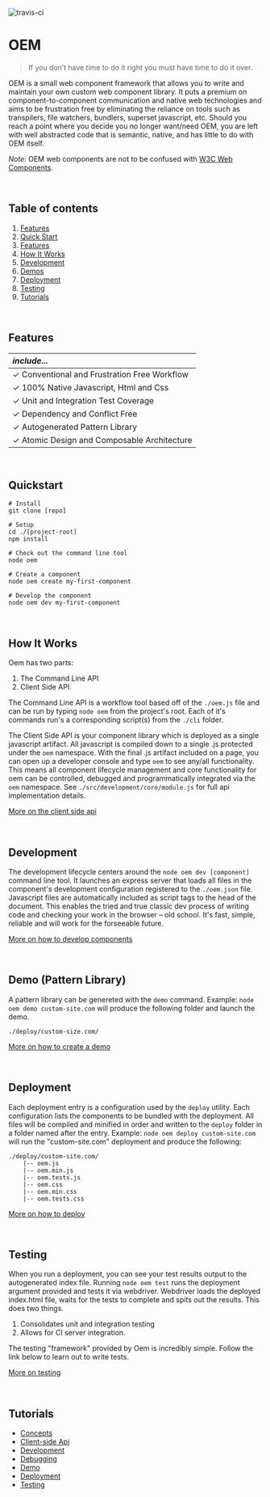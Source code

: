 ![travis-ci](https://travis-ci.org/kvnlnt/oem.svg?branch=master)

# OEM

> If you don’t have time to do it right you must have time to do it over.

OEM is a small web component framework that allows you to write and maintain your own custom web component library. It puts a premium on component-to-component communication and native web technologies and aims to be frustration free by eliminating the reliance on tools such as transpilers, file watchers, bundlers, superset javascript, etc. Should you reach a point where you decide you no longer want/need OEM, you are left with well abstracted code that is semantic, native, and has little to do with OEM itself.

*Note*: OEM web components are not to be confused with [W3C Web Components](https://www.w3.org/TR/components-intro/).

 <br/>

## Table of contents
1. [Features](#features)
1. [Quick Start](#quickstart)
1. [Features](#features)
1. [How It Works](#how-it-works)
1. [Development](#development)
1. [Demos](#demo-pattern-library-)
1. [Deployment](#deployment)
1. [Testing](#testing)
1. [Tutorials](#tutorials)

<br/>

## Features

*include...* |
 :------ |
&#x2713; Conventional and Frustration Free Workflow |
&#x2713; 100% Native Javascript, Html and Css |
&#x2713; Unit and Integration Test Coverage |
&#x2713; Dependency and Conflict Free  |
&#x2713; Autogenerated Pattern Library |
&#x2713; Atomic Design and Composable Architecture |

<br/>

## Quickstart

    # Install
    git clone [repo]

    # Setup
    cd ./[project-root]
    npm install

    # Check out the command line tool
    node oem

    # Create a component
    node oem create my-first-component

    # Develop the component
    node oem dev my-first-component

<br/>

## How It Works
Oem has two parts: 

1. The Command Line API
1. Client Side API. 

The Command Line API is a workflow tool based off of the `./oem.js` file and can be run by typing `node oem` from the project's root. Each of it's commands run's a corresponding script(s) from the `./cli` folder. 

The Client Side API is your component library which is deployed as a single javascript artifact. All javascript is compiled down to a single .js protected under the `oem` namespace. With the final .js artifact included on a page, you can open up a developer console and type `oem` to see any/all functionality. This means all component lifecycle management and core functionality for oem can be controlled, debugged and programmatically integrated via the `oem` namespace.
See `./src/development/core/module.js` for full api implementation details.

[More on the client side api](./docs/client-side-api.md)

<br/>

## Development
The development lifecycle centers around the `node oem dev [component]` command line tool. It launches an express server that loads all files in the component's development configuration registered to the `./oem.json` file. Javascript files are automatically included as script tags to the head of the document. This enables the tried and true classic dev process of writing code and checking your work in the browser – old school. It's fast, simple, reliable and will work for the forseeable future.

[More on how to develop components](./docs/development.md)

<br/>

## Demo (Pattern Library)
A pattern library can be genereted with the `demo` command. Example: `node oem demo custom-site.com` will produce the following folder and launch the demo.

    ./deploy/custom-size.com/

[More on how to create a demo](./docs/demo.md)

<br/>

## Deployment
Each deployment entry is a configuration used by the `deploy` utility. Each configuration lists the components to be bundled with the deployment. All files will be compiled and minified in order and written to the `deploy` folder in a folder named after the entry. Example: `node oem deploy custom-site.com` will run the "custom-site.com" deployment and produce the following:

    ./deploy/custom-site.com/
        |-- oem.js
        |-- oem.min.js
        |-- oem.tests.js
        |-- oem.css
        |-- oem.min.css
        |-- oem.tests.css

[More on how to deploy](./docs/deployment.md)

<br/>

## Testing
When you run a deployment, you can see your test results output to the autogenerated index file. Running `node oem test` runs the deployment argument provided and tests it via webdriver. Webdriver loads the deployed index.html file, waits for the tests to complete and spits out the results. This does two things.

1. Consolidates unit and integration testing
1. Allows for CI server integration.

The testing "framework" provided by Oem is incredibly simple. Follow the link below to learn out to write tests.

[More on testing](./docs/testing.md)

<br/>

## Tutorials
- [Concepts](./docs/concepts.md)
- [Client-side Api](./docs/client-side-api.md)
- [Development](./docs/development.md)
- [Debugging](./docs/debugging.md)
- [Demo](./docs/demo.md)
- [Deployment](./docs/deployment.md)
- [Testing](./docs/testing.md)